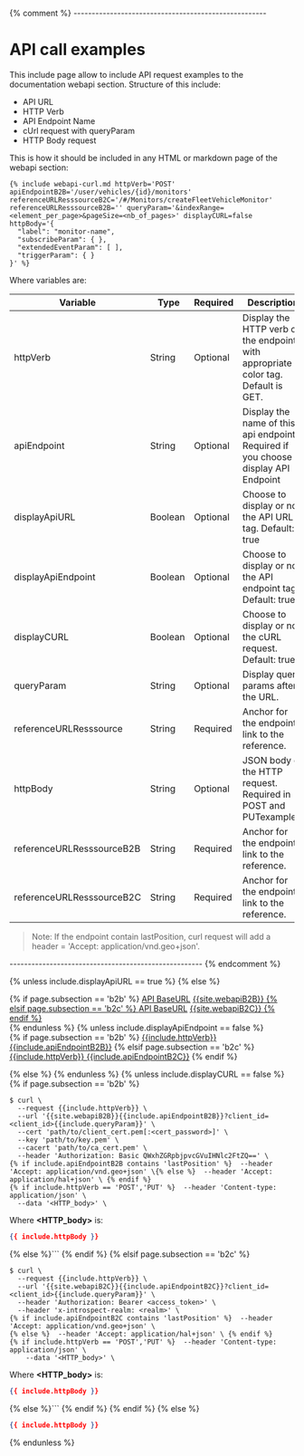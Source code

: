 {% comment %} -----------------------------------------------------

# API call examples
This include page allow to include API request examples to the documentation webapi section.
Structure of this include:
- API URL
- HTTP Verb
- API Endpoint Name
- cUrl request with queryParam
- HTTP Body request

This is how it should be included in any HTML or markdown page of the webapi section:
```liquid
{% include webapi-curl.md httpVerb='POST' apiEndpointB2B='/user/vehicles/{id}/monitors' referenceURLResssourceB2C='/#/Monitors/createFleetVehicleMonitor' referenceURLResssourceB2B='' queryParam='&indexRange=<element_per_page>&pageSize=<nb_of_pages>' displayCURL=false httpBody='{
  "label": "monitor-name",
  "subscribeParam": { },
  "extendedEventParam": [ ],
  "triggerParam": { }
}' %}
```

Where variables are:

Variable | Type | Required | Description | Example
-|-|-|-|-
httpVerb | String | Optional | Display the HTTP verb of the endpoint with appropriate color tag. Default is GET. | Ex: 'POST'.
apiEndpoint | String | Optional | Display the name of this api endpoint. Required if you choose to display API Endpoint | Ex: '/fleets/{fid}/monitors'.
displayApiURL | Boolean | Optional | Choose to display or not the API URL tag. Default: true | Ex: false
displayApiEndpoint | Boolean | Optional | Choose to display or not the API endpoint tag. Default: true | Ex: false
displayCURL | Boolean | Optional | Choose to display or not the cURL request. Default: true | Ex: false
queryParam | String | Optional | Display query params after the URL. | Ex: 'queryParam='&indexRange=<element_per_page>&pageSize=<nb_of_pages>'.
referenceURLResssource | String | Required | Anchor for the endpoint link to the reference. | Ex: '/#/Monitors/createFleetVehicleMonitor'.
httpBody | String | Optional | JSON body of the HTTP request. Required in POST and PUTexamples. | Ex: '{ "label": "monitor-name"}'.
referenceURLResssourceB2B | String | Required | Anchor for the endpoint link to the reference. | Ex: '/#/Monitors/createFleetVehicleMonitor'.
referenceURLResssourceB2C | String | Required | Anchor for the endpoint link to the reference. | Ex: '/#/Monitors/createFleetVehicleMonitor'.

>Note: If the endpoint contain lastPosition, curl request will add a header = 'Accept: application/vnd.geo+json'.

----------------------------------------------------- {% endcomment %}

{% unless include.displayApiURL == true %}
{% else %}
<div class="buttons has-addons">
  {% if page.subsection == 'b2b' %}
  <a href="{{site.baseurl}}/webapi/b2b/api-reference/specification/" class="tag_endpoint_large button is-info"> API BaseURL</a>
  <a href="{{site.baseurl}}/webapi/b2b/api-reference/specification/" class="tag_endpoint_large tag_api_endpoint button is-info">
  {{site.webapiB2B}}
  {% elsif page.subsection == 'b2c' %}
  <a href="{{site.baseurl}}/webapi/b2c/api-reference/specification/" class="tag_endpoint_large button is-info"> API BaseURL</a>
  <a href="{{site.baseurl}}/webapi/b2c/api-reference/specification/" class="tag_endpoint_large tag_api_endpoint button is-info">
  {{site.webapiB2C}}
  {% endif %}
  </a>
</div>
{% endunless %}
{% unless include.displayApiEndpoint == false %}

<div class="buttons has-addons">
  {% if page.subsection == 'b2b' %}
    <a href="{{site.baseurl}}/webapi/b2b/api-reference{{include.referenceURLResssourceB2B}}" class="tag_endpoint_large button is-light is-selected {% if include.httpVerb == 'GET' %}
  get
  {% elsif include.httpVerb == 'POST' %}
  post
  {% elsif include.httpVerb == 'PUT' %}
  put
  {% elsif include.httpVerb == 'DELETE' %}
  verbdelete
  {% else %}
  get
  {% endif %} "> {{include.httpVerb}} </a>
  <a href="{{site.baseurl}}/webapi/b2b/api-reference{{include.referenceURLResssourceB2B}}" class="tag_endpoint_large button is-light is-selected">
  {{include.apiEndpointB2B}}</a>
  {% elsif page.subsection == 'b2c' %}
    <a href="{{site.baseurl}}/webapi/b2c/api-reference/specification{{include.referenceURLResssourceB2C}}" class="tag_endpoint_large button is-light is-selected {% if include.httpVerb == 'GET' %}
  get
  {% elsif include.httpVerb == 'POST' %}
  post
  {% elsif include.httpVerb == 'PUT' %}
  put
  {% elsif include.httpVerb == 'DELETE' %}
  verbdelete
  {% else %}
  get
  {% endif %} "> {{include.httpVerb}} </a>
   <a href="{{site.baseurl}}/webapi/b2c/api-reference/specification{{include.referenceURLResssourceB2C}}" class="tag_endpoint_large button is-light is-selected">
  {{include.apiEndpointB2C}}</a>
  {% endif %}
</div>

{% else %} {% endunless %}
{% unless include.displayCURL == false %}
{% if page.subsection == 'b2b' %}
```shell
$ curl \
  --request {{include.httpVerb}} \
  --url '{{site.webapiB2B}}{{include.apiEndpointB2B}}?client_id=<client_id>{{include.queryParam}}' \
  --cert 'path/to/client_cert.pem[:<cert_password>]' \
  --key 'path/to/key.pem' \
  --cacert 'path/to/ca_cert.pem' \
  --header 'Authorization: Basic QWxhZGRpbjpvcGVuIHNlc2FtZQ==' \
{% if include.apiEndpointB2B contains 'lastPosition' %}  --header 'Accept: application/vnd.geo+json' \{% else %}  --header 'Accept: application/hal+json' \ {% endif %}
{% if include.httpVerb == 'POST','PUT' %}  --header 'Content-type: application/json' \
  --data '<HTTP_body>' \
```


Where **&lt;HTTP_body&gt;** is:

```json
{{ include.httpBody }}
```
{% else %}```
{% endif %}
{% elsif page.subsection == 'b2c' %}
```shell
$ curl \
  --request {{include.httpVerb}} \
  --url '{{site.webapiB2C}}{{include.apiEndpointB2C}}?client_id=<client_id>{{include.queryParam}}' \
  --header 'Authorization: Bearer <access_token>' \
  --header 'x-introspect-realm: <realm>' \
{% if include.apiEndpointB2C contains 'lastPosition' %}  --header 'Accept: application/vnd.geo+json' \
{% else %}  --header 'Accept: application/hal+json' \ {% endif %}
{% if include.httpVerb == 'POST','PUT' %}  --header 'Content-type: application/json' \
    --data '<HTTP_body>' \
```

Where **&lt;HTTP_body&gt;** is:

```json
{{ include.httpBody }}
```
{% else %}```
{% endif %}
{% endif %}
{% else %}
```json
{{ include.httpBody }}
```
{% endunless %}